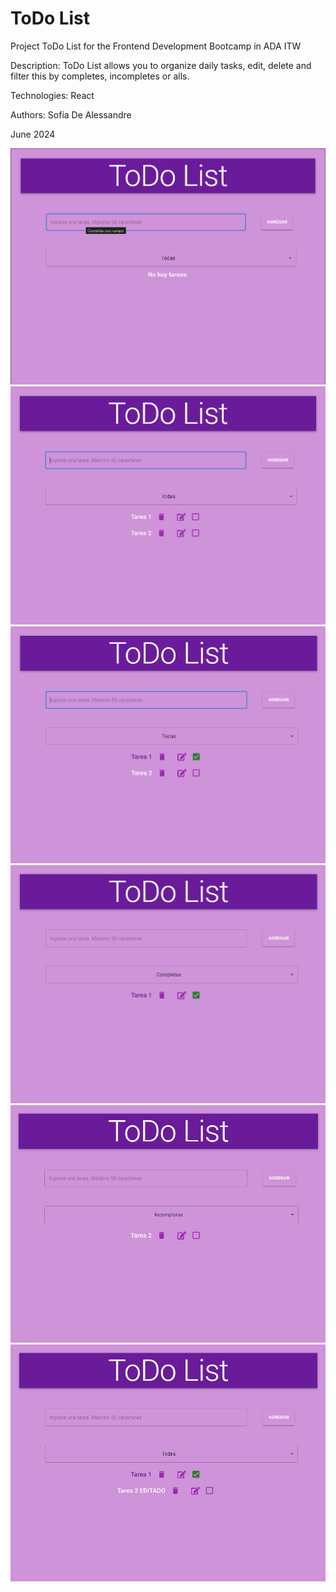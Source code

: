 # ToDo List

Project ToDo List for the Frontend Development Bootcamp in ADA ITW

Description: ToDo List allows you to organize daily tasks, edit, delete and filter this by completes, incompletes or alls.

Technologies: React

Authors: Sofía De Alessandre

June 2024

![alt text](image.png)
![alt text](image-1.png)
![alt text](image-2.png)
![alt text](image-3.png)
![alt text](image-4.png)
![alt text](image-5.png)

